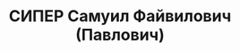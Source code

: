 ---
title: СИПЕР Самуил Файвилович (Павлович)
description: "Род. в 1916 г., Белоруссия, г.Гомель, ЯЭМЗ, Диспетчер. Проживал: Ярославская\
  \ обл., Ярославский р-н, г.Ярославль. \n  Арестован 24 июня 1937 г. \n  Приговорен:\
  \ 31 декабря 1937 г., обв.: 58-8. \n  Приговор: 10 л. л/с Реабилитирован 18 апреля\
  \ 1957 г."
---